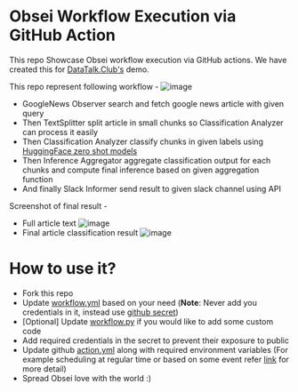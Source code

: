 # Obsei Workflow Execution via GitHub Action
This repo Showcase Obsei workflow execution via GitHub actions. 
We have created this for [DataTalk.Club's](https://datatalks.club/) demo.

This repo represent following workflow - 
![image](https://user-images.githubusercontent.com/19303690/130244375-693e0ea2-7d71-4a07-87da-e8dc3332885f.png)

 - GoogleNews Observer search and fetch google news article with given query
 - Then TextSplitter split article in small chunks so Classification Analyzer can process it easily
 - Then Classification Analyzer classify chunks in given labels using [HuggingFace zero shot models](https://huggingface.co/models?pipeline_tag=zero-shot-classification)
 - Then Inference Aggregator aggregate classification output for each chunks and compute final inference based on given aggregation function
 - And finally Slack Informer send result to given slack channel using API

Screenshot of final result -
- Full article text
![image](https://user-images.githubusercontent.com/19303690/130246209-91490dfa-3350-4a1e-a502-97e05000d937.png)
- Final article classification result
![image](https://user-images.githubusercontent.com/19303690/130246280-e6941719-abda-42e2-a993-a26e08cc38ef.png)


# How to use it?
- Fork this repo
- Update [workflow.yml](https://github.com/obsei/demo-workflow-action/blob/main/workflow.yml) based on your need (**Note**: Never add you credentials in it, instead use [github secret](https://docs.github.com/en/actions/reference/encrypted-secrets))
- [Optional] Update [workflow.py](https://github.com/obsei/demo-workflow-action/blob/main/workflow.py) if you would like to add some custom code
- Add required credentials in the secret to prevent their exposure to public
- Update github [action.yml](https://github.com/obsei/demo-workflow-action/blob/main/.github/workflows/action.yml) along with required environment variables (For example scheduling at regular time or based on some event refer [link](https://docs.github.com/en/actions/reference/workflow-syntax-for-github-actions#on) for more detail)
- Spread Obsei love with the world :)


